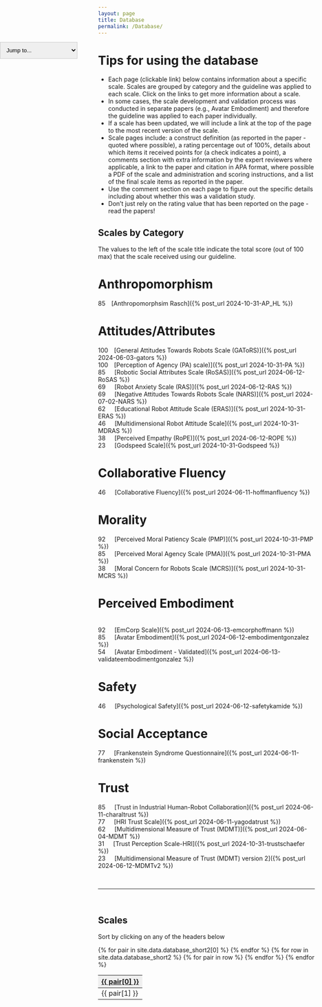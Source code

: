 ```yaml
---
layout: page
title: Database
permalink: /Database/
---
```

<select id="jumpToDropdown">
  <option value="">Jump to...</option>
  <option value="#scales-by-category">Top</option>
  <option value="#anthropomorphism">Anthropomorphism</option>
  <option value="#attitudesattributes">Attitudes/Attributes</option>
  <option value="#collaborative-fluency">Collaborative Fluency</option>
  <option value="#morality">Morality</option>
  <option value="#perceived-embodiment">Perceived Embodiment</option>
  <option value="#social-acceptance">Social Acceptance</option>
  <option value="#trust">Trust</option>
  <option value="#scales">Table of all scales</option>
</select>

<!--Main page contains search tools at the top
search by construct, author, scale name, year of publication-->

<!-- Html Elements for Search -->
<!-- commenting out for now as this is on hold - mm -->
<!--
<div id="search-container">
    <input type="text" id="search-input" placeholder="search...">
    <button id="search-button">Search</button>
    <ul id="results-container"></ul>
</div>-->

<!-- Script pointing to search-script.js -->
<!-- <script src="C:/Users/saad-admin/HRI-database/search-script.js" type="text/javascript"></script> -->

<!-- Configuration -->
<!-- commenting search out as this is causing a console error and Laura said she was just trying things out -->
<style>
    #jumpToDropdown {
      padding: 10px;
      border: 1px solid #ccc;
      position: fixed;
      left: 0;
    }   
</style>

<script>
    const jumpToDropdown = document.getElementById("jumpToDropdown");

    jumpToDropdown.addEventListener("change", function() {
      const selectedValue = this.value;
      if (selectedValue) {
        const targetSection = document.querySelector(selectedValue);
        if (targetSection) {
          targetSection.scrollIntoView({ behavior: "smooth" });

          // Reset the dropdown after a short delay
          setTimeout(() => {
            jumpToDropdown.value = ""; // Set back to the default placeholder
          }, 1000);
        }
      }
    });
</script>

<script>
    // Not deleting yet as not sure if this should be abandoned fully - mm
    // Function to trigger search
    /*function triggerSearch() {
        var searchTerm = document.getElementById('search-input').value.trim();
        SimpleJekyllSearch.search(searchTerm);
    }

    // Bind click event to search button
    document.getElementById('search-button').addEventListener('click', function() {
        triggerSearch();
    });

    // Bind enter key press to trigger search
    document.getElementById('search-input').addEventListener('keypress', function(event) {
        if (event.key === 'Enter') {
            triggerSearch();
        }
    });

    // Initialize search
    SimpleJekyllSearch({
        searchInput: document.getElementById('search-input'),
        resultsContainer: document.getElementById('results-container'),
        json: '/search.json'
    }); */
</script>


# Tips for using the database

* Each page (clickable link) below contains information about a specific scale. Scales are grouped by category and the guideline was applied to each scale. Click on the links to get more information about a scale.
* In some cases, the scale development and validation process was conducted in separate papers (e.g., Avatar Embodiment) and therefore the guideline was applied to each paper individually. 
* If a scale has been updated, we will include a link at the top of the page to the most recent version of the scale. 
* Scale pages include: a construct definition (as reported in the paper - quoted where possible), a rating percentage out of 100%, details about which items it received points for (a check indicates a point), a comments section with extra information by the expert reviewers where applicable, a link to the paper and citation in APA format, where possible a PDF of the scale and administration and scoring instructions, and a list of the final scale items as reported in the paper.
* Use the comment section on each page to figure out the specific details including about whether this was a validation study.
* Don’t just rely on the rating value that has been reported on the page - read the papers!

## Scales by Category
The values to the left of the scale title indicate the total score (out of 100 max) that the scale received using our guideline.

# Anthropomorphism
85&emsp;[Anthropomorphsim Rasch]({% post_url 2024-10-31-AP_HL %})

# Attitudes/Attributes
100&emsp;[General Attitudes Towards Robots Scale (GAToRS)]({% post_url 2024-06-03-gators %})
<br>100&emsp;[Perception of Agency (PA) scale)]({% post_url 2024-10-31-PA %})
<br>85&emsp;&ensp;[Robotic Social Attributes Scale (RoSAS)]({% post_url 2024-06-12-RoSAS %})
<br>69&emsp;&ensp;[Robot Anxiety Scale (RAS)]({% post_url 2024-06-12-RAS %})
<br>69&emsp;&ensp;[Negative Attitudes Towards Robots Scale (NARS)]({% post_url 2024-07-02-NARS %})
<br>62&emsp;&ensp;[Educational Robot Attitude Scale (ERAS)]({% post_url 2024-10-31-ERAS %})
<br>46&emsp;&ensp;[Multidimensional Robot Attitude Scale]({% post_url 2024-10-31-MDRAS %})
<br>38&emsp;&ensp;[Perceived Empathy (RoPE)]({% post_url 2024-06-12-ROPE %})
<br>23&emsp;&ensp;[Godspeed Scale]({% post_url 2024-10-31-Godspeed %})


# Collaborative Fluency
46&emsp;&ensp;[Collaborative Fluency]({% post_url 2024-06-11-hoffmanfluency %})

# Morality
92&emsp;&ensp;[Perceived Moral Patiency Scale (PMP)]({% post_url 2024-10-31-PMP %})
<br>85&emsp;&ensp;[Perceived Moral Agency Scale (PMA)]({% post_url 2024-10-31-PMA %})
<br>38&emsp;&ensp;[Moral Concern for Robots Scale (MCRS)]({% post_url 2024-10-31-MCRS %})

# Perceived Embodiment
<br>92&emsp;&ensp;[EmCorp Scale]({% post_url 2024-06-13-emcorphoffmann %})
<br>85&emsp;&ensp;[Avatar Embodiment]({% post_url 2024-06-12-embodimentgonzalez %})
<br>54&emsp;&ensp;[Avatar Embodiment - Validated]({% post_url 2024-06-13-validateembodimentgonzalez %})

# Safety
46&emsp;&ensp;[Psychological Safety]({% post_url 2024-06-12-safetykamide %})

# Social Acceptance
77&emsp;&ensp;[Frankenstein Syndrome Questionnaire]({% post_url 2024-06-11-frankenstein %})

# Trust
85&emsp;&ensp;[Trust in Industrial Human-Robot Collaboration]({% post_url 2024-06-11-charaltrust %})
<br>77&emsp;&ensp;[HRI Trust Scale]({% post_url 2024-06-11-yagodatrust %})
<br>62&emsp;&ensp;[Multidimensional Measure of Trust (MDMT)]({% post_url 2024-06-04-MDMT %})
<br>31&emsp;&ensp;[Trust Perception Scale-HRI]({% post_url 2024-10-31-trustschaefer %})
<br>23&emsp;&ensp;[Multidimensional Measure of Trust (MDMT) version 2]({% post_url 2024-06-12-MDMTv2 %})

<br>
<hr>
<br>

<script>
    // The purpose of this function is to sort our database by column when a column is clicked
    function sortTable(header, columnIndex) {
      const tableBody = header.closest('table').querySelector('tbody');
      const rows = Array.from(tableBody.querySelectorAll('tr'));

      // Get and update the sort direction for the specific column header
      let sortDirection = header.dataset.sort;
      if (sortDirection === 'none') {
        sortDirection = 'asc';
      } else if (sortDirection === 'asc') {
        sortDirection = 'desc';
      } else {
        sortDirection = 'none'; // Reset if clicked again
      }
      header.dataset.sort = sortDirection; // Update only this header

      // Sort the rows
      rows.sort((a, b) => {
        const aValue = a.cells[columnIndex].textContent.toLowerCase();
        const bValue = b.cells[columnIndex].textContent.toLowerCase();

        if (sortDirection === 'none') {
          return 0; // No sorting when direction is 'none'
        }

        // Handle NaN values (non-numeric)
        const isNumeric = !isNaN(parseFloat(aValue)) && !isNaN(parseFloat(bValue));
        if (!isNumeric) {
          // Compare as strings if either value is not numeric
          return aValue.localeCompare(bValue) * (sortDirection === 'asc' ? 1 : -1);
        }

        // Compare numeric values
        return (aValue - bValue) * (sortDirection === 'asc' ? 1 : -1);
      });

      // Update tableBody
      tableBody.innerHTML = '';
      rows.forEach(row => tableBody.appendChild(row));
    }

</script>

<style>
    th {
      cursor: pointer; /* Change the cursor to a hand on hover */
      background-color: #f0f0f0; /* Add a subtle background color */
      text-decoration: underline; /* Underline the text */
    }

    th:hover {
      background-color: #e0e0e0; /* Darken the background on hover */
    }
</style>

## Scales
Sort by clicking on any of the headers below
<!-- updated table code which displays headers and makes use of sortTable to sort our columns -->
<table>
  <thead>
    <tr>
      {% for pair in site.data.database_short2[0] %} <th onclick="sortTable(this, {{ forloop.index0 }})" data-sort="none">{{ pair[0] }}</th>
      {% endfor %}
    </tr>
  </thead>
  <tbody id="tableBody">
    {% for row in site.data.database_short2 %}
      <tr> {% for pair in row %}
          <td>{{ pair[1] }}</td>
        {% endfor %}
      </tr>
    {% endfor %}
  </tbody>
</table>

<!-- Laura's original table code
<table>
  {% for row in site.data.database_short2 %}
    {% if forloop.first %}
    <tr>
      {% for pair in row %}
        <th>{{ pair[0] }}</th>
      {% endfor %}
    </tr>
    {% endif %}

    {% tablerow pair in row %}
      {{ pair[1] }}
    {% endtablerow %}
  {% endfor %}
</table>-->